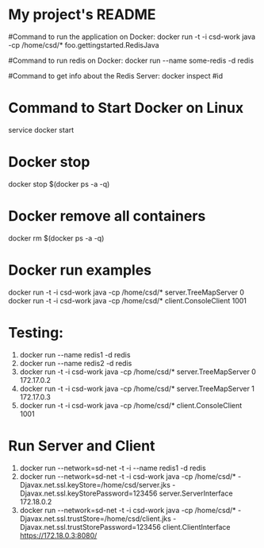 # My project's README


#Command to run the application on Docker:
docker run -t -i csd-work java -cp /home/csd/* foo.gettingstarted.RedisJava


#Command to run redis on Docker:
docker run --name some-redis -d redis


#Command to get info about the Redis Server:
docker inspect #id
       

# Command to Start Docker on Linux
service docker start


# Docker stop 
docker stop $(docker ps -a -q)


# Docker remove all containers 
docker rm $(docker ps -a -q)


# Docker run examples
docker run -t -i csd-work java -cp /home/csd/* server.TreeMapServer 0
docker run -t -i csd-work java -cp /home/csd/* client.ConsoleClient 1001


# Testing:
1) docker run --name redis1 -d redis
2) docker run --name redis2 -d redis
3) docker run -t -i csd-work java -cp /home/csd/* server.TreeMapServer 0 172.17.0.2
4) docker run -t -i csd-work java -cp /home/csd/* server.TreeMapServer 1 172.17.0.3
5) docker run -t -i csd-work java -cp /home/csd/* client.ConsoleClient 1001

# Run Server and Client
1) docker run --network=sd-net -t -i --name redis1 -d redis
2) docker run --network=sd-net -t -i csd-work java -cp /home/csd/* -Djavax.net.ssl.keyStore=/home/csd/server.jks -Djavax.net.ssl.keyStorePassword=123456 server.ServerInterface 172.18.0.2
3) docker run --network=sd-net -t -i csd-work java -cp /home/csd/* -Djavax.net.ssl.trustStore=/home/csd/client.jks -Djavax.net.ssl.trustStorePassword=123456 client.ClientInterface https://172.18.0.3:8080/

